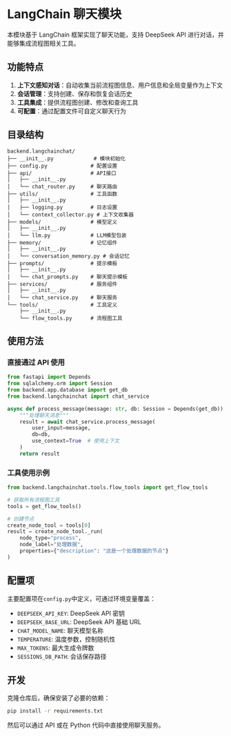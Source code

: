 # LangChain 聊天模块

本模块基于 LangChain 框架实现了聊天功能，支持 DeepSeek API 进行对话，并能够集成流程图相关工具。

## 功能特点

1. **上下文感知对话**：自动收集当前流程图信息、用户信息和全局变量作为上下文
2. **会话管理**：支持创建、保存和恢复会话历史
3. **工具集成**：提供流程图创建、修改和查询工具
4. **可配置**：通过配置文件可自定义聊天行为

## 目录结构

```
backend.langchainchat/
├── __init__.py             # 模块初始化
├── config.py              # 配置设置
├── api/                   # API接口
│   ├── __init__.py
│   └── chat_router.py     # 聊天路由
├── utils/                 # 工具函数
│   ├── __init__.py
│   ├── logging.py         # 日志设置
│   └── context_collector.py # 上下文收集器
├── models/                # 模型定义
│   ├── __init__.py
│   └── llm.py             # LLM模型包装
├── memory/                # 记忆组件
│   ├── __init__.py
│   └── conversation_memory.py # 会话记忆
├── prompts/               # 提示模板
│   ├── __init__.py
│   └── chat_prompts.py    # 聊天提示模板
├── services/              # 服务组件
│   ├── __init__.py
│   └── chat_service.py    # 聊天服务
└── tools/                 # 工具定义
    ├── __init__.py
    └── flow_tools.py      # 流程图工具
```

## 使用方法

### 直接通过 API 使用

```python
from fastapi import Depends
from sqlalchemy.orm import Session
from backend.app.database import get_db
from backend.langchainchat import chat_service

async def process_message(message: str, db: Session = Depends(get_db)):
    """处理聊天消息"""
    result = await chat_service.process_message(
        user_input=message,
        db=db,
        use_context=True  # 使用上下文
    )
    return result
```

### 工具使用示例

```python
from backend.langchainchat.tools.flow_tools import get_flow_tools

# 获取所有流程图工具
tools = get_flow_tools()

# 创建节点
create_node_tool = tools[0]
result = create_node_tool._run(
    node_type="process",
    node_label="处理数据",
    properties={"description": "这是一个处理数据的节点"}
)
```

## 配置项

主要配置项在`config.py`中定义，可通过环境变量覆盖：

- `DEEPSEEK_API_KEY`: DeepSeek API 密钥
- `DEEPSEEK_BASE_URL`: DeepSeek API 基础 URL
- `CHAT_MODEL_NAME`: 聊天模型名称
- `TEMPERATURE`: 温度参数，控制随机性
- `MAX_TOKENS`: 最大生成令牌数
- `SESSIONS_DB_PATH`: 会话保存路径

## 开发

克隆仓库后，确保安装了必要的依赖：

```bash
pip install -r requirements.txt
```

然后可以通过 API 或在 Python 代码中直接使用聊天服务。
